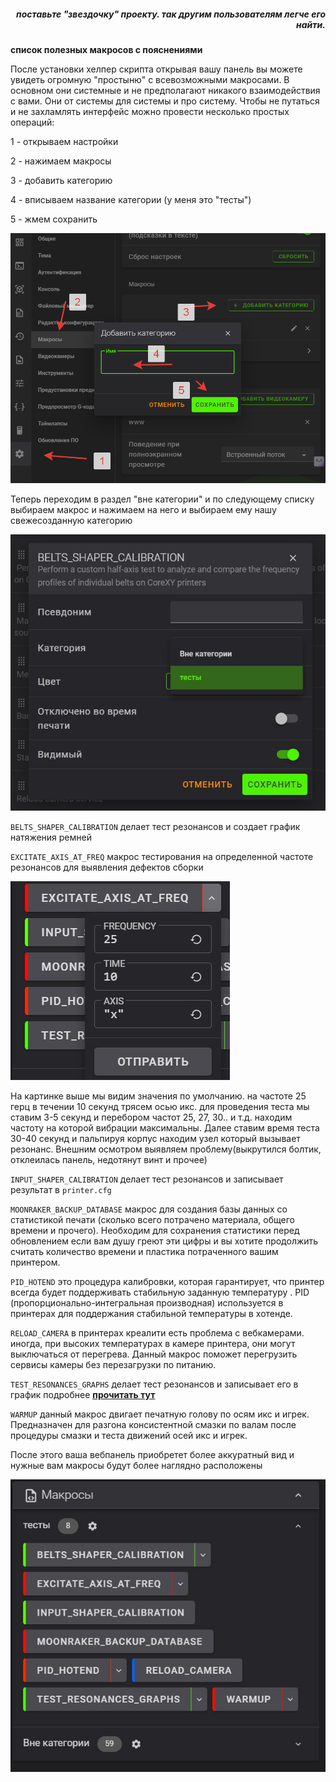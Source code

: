 <h5 align="right">поставьте "звездочку" проекту. так другим пользователям легче его найти.</h5>


**список полезных макросов с пояснениями**

После установки хелпер скрипта открывая вашу панель вы можете увидеть огромную "простыню" с всевозможными макросами. В основном они системные и не предполагают никакого взаимодействия с вами. Они от системы для системы и про систему. Чтобы не путаться и не захламлять интерфейс можно провести несколько простых операций:

1 - открываем настройки

2 - нажимаем макросы

3 - добавить категорию

4 - вписываем название категории (у меня это "тесты")

5 - жмем сохранить

![](image1.png)

Теперь переходим в раздел "вне категории" и по следующему списку выбираем макрос и нажимаем на него и выбираем ему нашу свежесозданную категорию

![](image2.jpg)


`BELTS_SHAPER_CALIBRATION` делает тест резонансов и создает график натяжения ремней

`EXCITATE_AXIS_AT_FREQ` макрос тестирования на определенной частоте резонансов для выявления дефектов сборки

![](image4.jpg)

На картинке выше мы видим значения по умолчанию. на частоте 25 герц в течении 10 секунд трясем осью икс.  для проведения теста мы ставим 3-5 секунд и перебором частот 25, 27, 30.. и т.д. находим частоту на которой вибрации максимальны. Далее ставим время теста 30-40 секунд и пальпируя корпус находим узел который  вызывает резонанс.  Внешним осмотром выявляем проблему(выкрутился болтик, отклеилась панель, недотянут винт и прочее)  

`INPUT_SHAPER_CALIBRATION` делает тест резонансов и записывает результат в `printer.cfg`

`MOONRAKER_BACKUP_DATABASE` макрос для создания базы данных со статистикой печати (сколько всего потрачено материала, общего времени и прочего). Необходим для сохранения статистики перед обновлением если вам душу греют эти цифры и вы хотите продолжить считать количество времени и пластика потраченного вашим принтером.

`PID_HOTEND` это процедура калибровки, которая гарантирует, что принтер всегда будет поддерживать стабильную заданную температуру . PID (пропорционально-интегральная производная) используется в принтерах для поддержания стабильной температуры в хотенде.

`RELOAD_CAMERA` в принтерах креалити есть проблема с вебкамерами. иногда, при высоких температурах в камере принтера, они могут выключаться от перегрева. Данный макрос поможет перегрузить сервисы камеры без перезагрузки по питанию.

`TEST_RESONANCES_GRAPHS` делает тест резонансов и записывает его в график подробнее [**прочитать тут**](/shaper/readme.md)

`WARMUP` данный макрос двигает печатную голову по осям икс и игрек.  Предназначен для разгона консистентной смазки по валам после процедуры смазки и теста  движений осей икс и игрек.

После этого ваша вебпанель приобретет более аккуратный вид и нужные вам макросы будут более наглядно расположены

![](image3.jpg)
